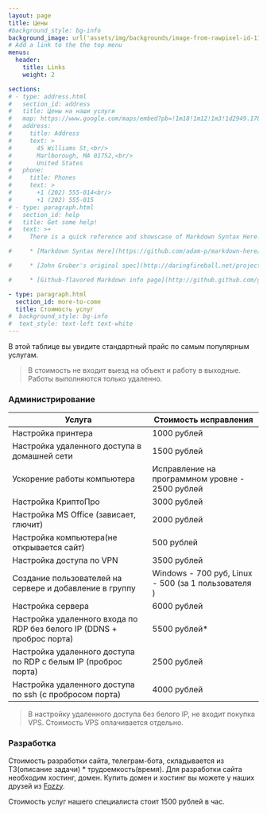 ```yaml
---
layout: page
title: Цены
#background_style: bg-info
background_image: url('assets/img/backgrounds/image-from-rawpixel-id-1199650-jpeg.jpg')
# Add a link to the the top menu
menus:
  header:
    title: Links
    weight: 2

sections:
# - type: address.html
#   section_id: address
#   title: Цены на наши услуги
#   map: https://www.google.com/maps/embed?pb=!1m18!1m12!1m3!1d2949.1784803899586!2d-71.56614568458906!3d42.338717979188324!2m3!1f0!2f0!3f0!3m2!1i1024!2i768!4f13.1!3m3!1m2!1s0x0%3A0x6335220b7c08850a!2sMarlborough%20District%20Court!5e0!3m2!1sen!2sbg!4v1583193778570!5m2!1sen!2sbg
#   address:
#     title: Address
#     text: >
#       45 Williams St,<br/>
#       Marlborough, MA 01752,<br/>
#       United States
#   phone:
#     title: Phones
#     text: >
#       +1 (202) 555-014<br/>
#       +1 (202) 555-015
# - type: paragraph.html
#   section_id: help
#   title: Get some help!
#   text: >+
#     There is a quick reference and showscase of Markdown Syntax Here:

#     * [Markdown Syntax Here](https://github.com/adam-p/markdown-here/wiki/Markdown-Cheatsheet).

#     * [John Gruber's original spec](http://daringfireball.net/projects/markdown/).

#     * [Github-flavored Markdown info page](http://github.github.com/github-flavored-markdown/).

- type: paragraph.html
  section_id: more-to-come
  title: Стоимость услуг
#  background_style: bg-info
#  text_style: text-left text-white
---
```

В этой таблице вы увидите стандартный прайс по самым популярным услугам.

> В стоимость не входит выезд на объект и работу в выходные. Работы выполняются только удаленно. 

### Администрирование

| Услуга                                                                 | Стоимость исправления                               |
|------------------------------------------------------------------------|-----------------------------------------------------|
| Настройка принтера                                                     | 1000 рублей                                         |
| Настройка удаленного доступа в домашней сети                           | 1500 рублей                                         |
| Ускорение работы компьютера                                            | Исправление на программном уровне - 2500 рублей     |
| Настройка КриптоПро                                                    | 3000 рублей                                         |
| Настройка MS Office (зависает, глючит)                                 | 2000 рублей                                         |
| Настройка компьютера(не открывается сайт)                              | 500 рублей                                          |
| Настройка доступа по VPN                                               | 3500 рублей                                         |
| Создание пользователей на сервере и добавление в группу                | Windows - 700 руб, Linux - 500 (за 1 пользователя ) |
| Настройка сервера                                                      | 6000 рублей                                         |
| Настройка удаленного входа по RDP без белого IP (DDNS + проброс порта) | 5500 рублей*                                        |
| Настройка удаленного доступа по RDP с белым IP (проброс порта)         | 2500 рублей                                         |
| Настройка удаленного доступа по ssh (с пробросом порта)                | 4000 рублей                                         |


> В настройку удаленного доступа без белого IP, не входит покупка VPS. Стоимость VPS оплачивается отдельно.

### Разработка

Стоимость разработки сайта, телеграм-бота, складывается из ТЗ(описание задачи) * трудоемкость(время). 
Для разработки сайта необходим хостинг, домен. Купить домен и хостинг вы можете у наших друзей из [Fozzy](https://fozzy.com/aff.php?aff=17309). 

Стоимость услуг нашего специалиста стоит 1500 рублей в час. 



